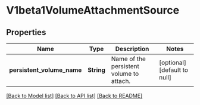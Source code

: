 # V1beta1VolumeAttachmentSource

## Properties
Name | Type | Description | Notes
------------ | ------------- | ------------- | -------------
**persistent_volume_name** | **String** | Name of the persistent volume to attach. | [optional] [default to null]

[[Back to Model list]](../README.md#documentation-for-models) [[Back to API list]](../README.md#documentation-for-api-endpoints) [[Back to README]](../README.md)


